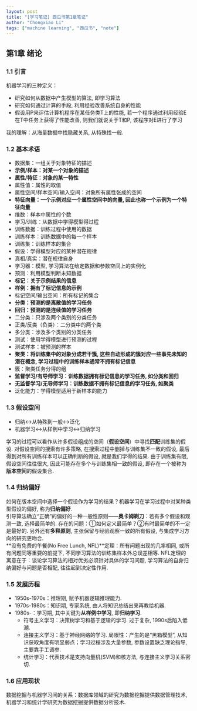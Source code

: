 ```yaml
---
layout: post
title: "[学习笔记] 西瓜书第1章笔记"
author: "Chongxiao Li"
tags: ["machine learning", "西瓜书", "note"]
---
```


## 第1章 绪论

### 1.1 引言
机器学习的三种定义：
- 研究如何从数据中产生模型的算法, 即学习算法
- 研究如何通过计算的手段, 利用经验改善系统自身的性能
- 假设用P来评估计算机程序在某任务类T上的性能, 若一个程序通过利用经验E在T中任务上获得了性能改善, 则我们就说关于T和P, 该程序对E进行了学习  

我的理解：从海量数据中找隐藏关系, 从特殊找一般.

### 1.2 基本术语
- 数据集：一组关于对象特征的描述
- **示例/样本：对某一个对象的描述**
- **属性/特征：对象的某一特性**
- 属性值：属性的取值
- 属性空间/样本空间/输入空间：对象所有属性张成的空间
- **特征向量：一个示例对应一个属性空间中的向量, 因此也称一个示例为一个特征向量**
- 维数：样本中属性的个数
- 学习/训练：从数据中学得模型得过程
- 训练数据：训练过程中使用的数据
- 训练样本：训练数据中的每一个样本
- 训练集：训练样本的集合
- 假设：学得模型对应的某种潜在规律
- 真相/真实：潜在规律自身
- 学习器：模型, 学习算法在给定数据和参数空间上的实例化
- 预测：利用模型判断未知数据
- **标记：关于示例结果的信息**
- **样例：拥有了标记信息的示例**
- 标记空间/输出空间：所有标记的集合
- **分类：预测的是离散值的学习任务**
- **回归：预测的是连续值的学习任务**
- 二分类：只涉及两个类别的分类任务
- 正类/反类（负类）：二分类中的两个类
- 多分类：涉及多个类别的分类任务
- 测试：使用学得模型进行预测的过程
- 测试样本：被预测的样本
- **聚类：将训练集中的对象分成若干簇, 这些自动形成的簇对应一些事先未知的潜在概念, 学习过程中的训练样本通常不拥有标记信息**
- 簇：聚类任务分得的组
- **监督学习/有导师学习：训练数据拥有标记信息的学习任务, 如分类和回归**
- **无监督学习/无导师学习：训练数据不拥有标记信息的学习任务, 如聚类**
- 泛化能力：学得模型适用于新样本的能力

### 1.3 假设空间
- 归纳↔从特殊到一般↔泛化  
- 机器学习↔从样例中学习↔归纳学习  

学习的过程可以看作从许多假设组成的空间（**假设空间**）中寻找**匹配**训练集的假设. 对假设空间的搜索有许多策略, 在搜索过程中删掉与训练集不一致的假设, 最后得到对所有训练样本可以正确判断的假设, 就是我们学得的结果. 由于训练集有限, 假设空间往往很大, 因此可能存在多个与训练集相一致的假设, 即存在一个被称为**版本空间**的假设集合.

### 1.4 归纳偏好
如何在版本空间中选择一个假设作为学习的结果？机器学习在学习过程中对某种类型假设的偏好, 称为**归纳偏好**.  
引导算法确立“正确”的偏好的一种一般性原则——**奥卡姆剃刀**：若有多个假设和观测一致, 选择最简单的. 存在的问题：①如何定义最简单？②有时最简单的不一定是最好的. 另外还有**多释原则**, 主张保留与经验观察一致的所有假设, 与集成学习方向的研究更吻合.   
**没有免费的午餐(No Free Lunch, NFL)**定理：所有问题出现的几率相同, 或所有问题同等重要的前提下, 不同学习算法的训练集样本外总误差相等. NFL定理的寓意在于：谈论学习算法的相对优劣必须针对具体的学习问题, 学习算法的自身归纳偏好与问题是否相配, 往往起到决定性作用.

### 1.5 发展历程
- 1950s-1970s：推理期, 赋予机器逻辑推理能力.
- 1970s-1980s：知识期, 专家系统, 由人将知识总结出来再教给机器.
- 1980s-：学习期, 其中关键为**从样例中学习**, 即**归纳学习**.
  - 符号主义学习：决策树学习和基于逻辑的学习. 过于复杂, 1990s后陷入低潮.
  - 连接主义学习：基于神经网络的学习. 局限性：产生的是“黑箱模型”, 从知识获取角度有明显弱点；学习过程涉及大量参数, 参数设置缺乏理论指导, 主要靠手工调参.
  - 统计学习：代表技术是支持向量机(SVM)和核方法, 与连接主义学习关系密切.

### 1.6 应用现状
数据挖掘与机器学习间的关系：数据库领域的研究为数据挖掘提供数据管理技术, 机器学习和统计学研究为数据挖掘提供数据分析技术.  
